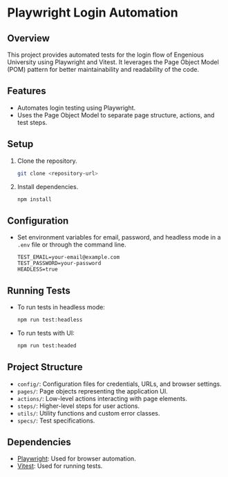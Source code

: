 # Playwright Login Automation

## Overview
This project provides automated tests for the login flow of Engenious University using Playwright and Vitest. It leverages the Page Object Model (POM) pattern for better maintainability and readability of the code.

## Features
- Automates login testing using Playwright.
- Uses the Page Object Model to separate page structure, actions, and test steps.

## Setup
1. Clone the repository.
   ```bash
   git clone <repository-url>
   ```
2. Install dependencies.
   ```bash
   npm install
   ```

## Configuration
- Set environment variables for email, password, and headless mode in a `.env` file or through the command line.
  ```
  TEST_EMAIL=your-email@example.com
  TEST_PASSWORD=your-password
  HEADLESS=true
  ```

## Running Tests
- To run tests in headless mode:
  ```bash
  npm run test:headless
  ```
- To run tests with UI:
  ```bash
  npm run test:headed
  ```

## Project Structure
- `config/`: Configuration files for credentials, URLs, and browser settings.
- `pages/`: Page objects representing the application UI.
- `actions/`: Low-level actions interacting with page elements.
- `steps/`: Higher-level steps for user actions.
- `utils/`: Utility functions and custom error classes.
- `specs/`: Test specifications.

## Dependencies
- [Playwright](https://playwright.dev/): Used for browser automation.
- [Vitest](https://vitest.dev/): Used for running tests.
